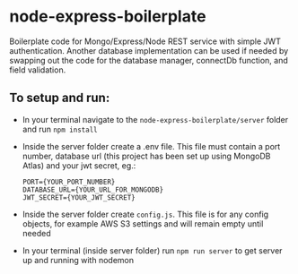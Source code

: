 # node-express-boilerplate

Boilerplate code for Mongo/Express/Node REST service with simple JWT authentication. Another database implementation can be used if needed by swapping out the code for the database manager, connectDb function, and field validation.

## To setup and run:

- In your terminal navigate to the `node-express-boilerplate/server` folder and run `npm install`
- Inside the server folder create a .env file. This file must contain a port number, database url (this project has been set up using MongoDB Atlas) and your jwt secret, eg.:

  ```
  PORT={YOUR_PORT_NUMBER}
  DATABASE_URL={YOUR_URL_FOR_MONGODB}
  JWT_SECRET={YOUR_JWT_SECRET}
  ```

- Inside the server folder create `config.js`. This file is for any config objects, for example AWS S3 settings and will remain empty until needed

- In your terminal (inside server folder) run `npm run server` to get server up and running with nodemon
